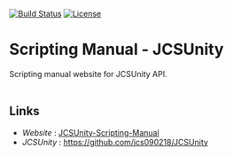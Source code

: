 [![Build Status](https://travis-ci.com/jcs090218/Scripting-Manual-JCSUnity.svg?branch=master)](https://travis-ci.com/jcs090218/Scripting-Manual-JCSUnity)
[![License](https://img.shields.io/badge/License-Apache%202.0-blue.svg)](https://opensource.org/licenses/Apache-2.0)


# Scripting Manual - JCSUnity #

Scripting manual website for JCSUnity API. <br/><br/>

## Links ##
* *Website* : <a href="http://www.jcs-profile.com:3001">JCSUnity-Scripting-Manual</a>
* *JCSUnity* : https://github.com/jcs090218/JCSUnity
